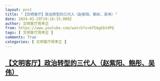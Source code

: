 ```yaml
---
layout: post
title: "【文明客厅】政治转型的三代人（赵紫阳、鲍彤、吴伟）"
date: 2024-02-29T19:16:33.000Z
author: 文明客厅周孝正
from: https://www.youtube.com/watch?v=bf5AgGbt4PQ
tags: [ 文明客厅周孝正 ]
comments: True
categories: [ 文明客厅周孝正 ]
---
```

<!--1709234193000-->
[【文明客厅】政治转型的三代人（赵紫阳、鲍彤、吴伟）](https://www.youtube.com/watch?v=bf5AgGbt4PQ)
------

<div>

</div>
